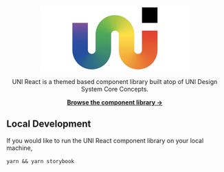 <p align="center">
  <a href="https://uni-design-system.github.io/uni-react/" target="_blank">
    <img src="./.github/uni-logo.png" alt="UNI Design System">
  </a>
</p>

<p align="center">
  UNI React is a themed based component library built atop of UNI Design System Core Concepts.
<p>

<p align="center">
  <a href="https://uni-design-system.github.io/uni-react/"><strong>Browse the component library &rarr;</strong></a>
</p>




## Local Development
If you would like to run the UNI React component library on your local machine, 
```
yarn && yarn storybook
```
